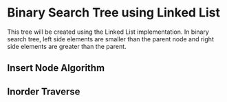 # Binary Search Tree using Linked List

This tree will be created using the Linked List implementation. In binary search tree, left side elements are smaller than the parent node and right side elements are greater than the parent.

## Insert Node Algorithm


## Inorder Traverse

